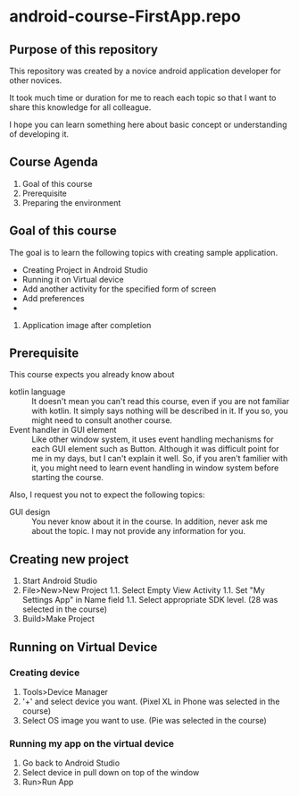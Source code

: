# android-course-FirstApp.repo

## Purpose of this repository

This repository was created by a novice android application developer for other novices.

It took much time or duration for me to reach each topic so that I
want to share this knowledge for all colleague.

I hope you can learn something here about basic concept or understanding of developing it.

## Course Agenda

1. Goal of this course
1. Prerequisite
1. Preparing the environment

## Goal of this course

The goal is to learn the following topics with creating sample
application.

* Creating Project in Android Studio
* Running it on Virtual device
* Add another activity for the specified form of screen
* Add preferences
* 

1. Application image after completion
## Prerequisite

This course expects you already know about
<dl><dt>kotlin language</dt>
<dd>It doesn't mean you can't read this course, even if you are not familiar with kotlin.
It simply says nothing will be described in it.
If you so, you might need to consult another course.</dd>
<dt>Event handler in GUI element</dt>
<dd>Like other window system, it uses event handling mechanisms for each GUI element such as Button.
Although it was difficult point for me in my days, but I can't explain it well.
So, if you aren't familier with it, you might need to learn event handling in window system before starting the course.</dd>

Also, I request you not to expect the following topics:
<dt>GUI design</dt>
<dd>You never know about it in the course.
In addition, never ask me about the topic.
I may not provide any information for you.</dd>

## Creating new project

1. Start Android Studio
1. File>New>New Project
1.1. Select Empty View Activity
1.1. Set "My Settings App" in Name field
1.1. Select appropriate SDK level. (28 was selected in the course)
1. Build>Make Project

## Running on Virtual Device
### Creating device
1. Tools>Device Manager
1. '+' and select device you want. (Pixel XL in Phone was selected in
the course)
1. Select OS image you want to use. (Pie was selected in the course)
### Running my app on the virtual device
1. Go back to Android Studio
1. Select device in pull down on top of the window
1. Run>Run App
